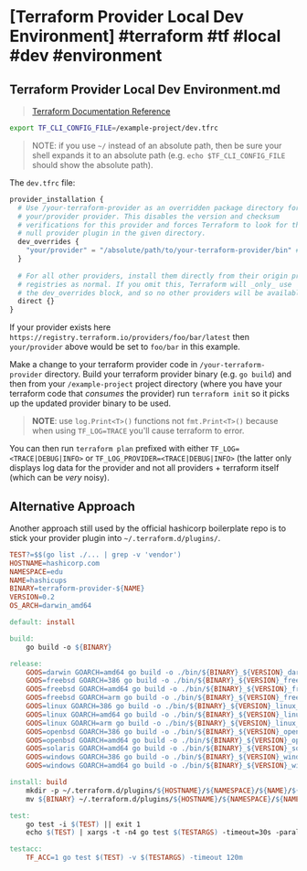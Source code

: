 # [Terraform Provider Local Dev Environment] #terraform #tf #local #dev #environment

## Terraform Provider Local Dev Environment.md

> [Terraform Documentation Reference](https://www.terraform.io/docs/cli/config/config-file.html#development-overrides-for-provider-developers)

```bash
export TF_CLI_CONFIG_FILE=/example-project/dev.tfrc
```

> NOTE: if you use `~/` instead of an absolute path, then be sure your shell expands it to an absolute path (e.g. `echo $TF_CLI_CONFIG_FILE` should show the absolute path).

The `dev.tfrc` file:

```tf
provider_installation {
  # Use /your-terraform-provider as an overridden package directory for the
  # your/provider provider. This disables the version and checksum
  # verifications for this provider and forces Terraform to look for the
  # null provider plugin in the given directory.
  dev_overrides {
    "your/provider" = "/absolute/path/to/your-terraform-provider/bin" # wherever directory the binary is compiled and accessible from
  }
  
  # For all other providers, install them directly from their origin provider
  # registries as normal. If you omit this, Terraform will _only_ use
  # the dev_overrides block, and so no other providers will be available.
  direct {}
}
```

If your provider exists here `https://registry.terraform.io/providers/foo/bar/latest` then `your/provider` above would be set to `foo/bar` in this example.

Make a change to your terraform provider code in `/your-terraform-provider` directory. Build your terraform provider binary (e.g. `go build`) and then from your `/example-project` project directory (where you have your terraform code that _consumes_ the provider) run `terraform init` so it picks up the updated provider binary to be used.

> **NOTE**: use `log.Print<T>()` functions not `fmt.Print<T>()` because when using `TF_LOG=TRACE` you'll cause terraform to error.

You can then run `terraform plan` prefixed with either `TF_LOG=<TRACE|DEBUG|INFO>` or `TF_LOG_PROVIDER=<TRACE|DEBUG|INFO>` (the latter only displays log data for the provider and not all providers + terraform itself (which can be _very_ noisy).

## Alternative Approach

Another approach still used by the official hashicorp boilerplate repo is to stick your provider plugin into `~/.terraform.d/plugins/`.

```Makefile
TEST?=$$(go list ./... | grep -v 'vendor')
HOSTNAME=hashicorp.com
NAMESPACE=edu
NAME=hashicups
BINARY=terraform-provider-${NAME}
VERSION=0.2
OS_ARCH=darwin_amd64

default: install

build:
	go build -o ${BINARY}

release:
	GOOS=darwin GOARCH=amd64 go build -o ./bin/${BINARY}_${VERSION}_darwin_amd64
	GOOS=freebsd GOARCH=386 go build -o ./bin/${BINARY}_${VERSION}_freebsd_386
	GOOS=freebsd GOARCH=amd64 go build -o ./bin/${BINARY}_${VERSION}_freebsd_amd64
	GOOS=freebsd GOARCH=arm go build -o ./bin/${BINARY}_${VERSION}_freebsd_arm
	GOOS=linux GOARCH=386 go build -o ./bin/${BINARY}_${VERSION}_linux_386
	GOOS=linux GOARCH=amd64 go build -o ./bin/${BINARY}_${VERSION}_linux_amd64
	GOOS=linux GOARCH=arm go build -o ./bin/${BINARY}_${VERSION}_linux_arm
	GOOS=openbsd GOARCH=386 go build -o ./bin/${BINARY}_${VERSION}_openbsd_386
	GOOS=openbsd GOARCH=amd64 go build -o ./bin/${BINARY}_${VERSION}_openbsd_amd64
	GOOS=solaris GOARCH=amd64 go build -o ./bin/${BINARY}_${VERSION}_solaris_amd64
	GOOS=windows GOARCH=386 go build -o ./bin/${BINARY}_${VERSION}_windows_386
	GOOS=windows GOARCH=amd64 go build -o ./bin/${BINARY}_${VERSION}_windows_amd64

install: build
	mkdir -p ~/.terraform.d/plugins/${HOSTNAME}/${NAMESPACE}/${NAME}/${VERSION}/${OS_ARCH}
	mv ${BINARY} ~/.terraform.d/plugins/${HOSTNAME}/${NAMESPACE}/${NAME}/${VERSION}/${OS_ARCH}

test: 
	go test -i $(TEST) || exit 1                                                   
	echo $(TEST) | xargs -t -n4 go test $(TESTARGS) -timeout=30s -parallel=4                    

testacc: 
	TF_ACC=1 go test $(TEST) -v $(TESTARGS) -timeout 120m   
```

